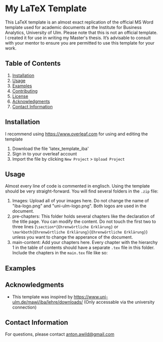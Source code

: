 # My LaTeX Template

This LaTeX template is an almost exact replication of the official MS Word template used for academic documents at the Institute for Business Analytics, University of Ulm. Please note that this is not an official template. I created it for use in writing my Master's thesis. It’s advisable to consult with your mentor to ensure you are permitted to use this template for your work.

## Table of Contents
1. [Installation](#installation)
2. [Usage](#usage)
3. [Examples](#examples)
4. [Contributing](#contributing)
5. [License](#license)
6. [Acknowledgments](#acknowledgments)
7. [Contact Information](#contact-information)

## Installation
I recommend using <a>https://www.overleaf.com</a> for using and editing the template
1. Download the file 'latex_template_iba'
2. Sign in to your overleaf account
3. Import the file by clicking `New Project` > `Upload Project`

## Usage
Almost every line of code is commented in englisch. Using the template should be very straight-forward. You will find several folders in the `.zip` file:
1. Images: Upload all of your images here. Do not change the name of "iba-logo.png" and "uni-ulm-logo.png". Both logos are used in the document. 
2. pre-chapters: This folder holds several chapters like the declaration of the title page. You can modify the content. Do not touch the first two to three lines (`\section*{Ehrenwörtliche Erklärung}` or `\markboth{Ehrenwörtliche Erklärung}{Ehrenwörtliche Erklärung}`) unless you want to change the apperance of the document.
3. main-content: Add your chapters here. Every chapter with the hierarchy 1 in the table of contents should have a separate `.tex` file in this folder. Include the chapters in the `main.tex` file like so:

## Examples

## Acknowledgments
- This template was inspired by <a>https://www.uni-ulm.de/mawi/iba/lehre/downloads/</a> (Only accessable via the university connection)  

## Contact Information
For questions, please contact anton.awild@gmail.com
